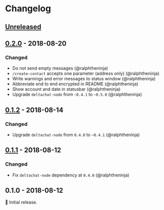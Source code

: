 # Changelog

## [Unreleased]

## [0.2.0] - 2018-08-20

### Changed
* Do not send empty messages (@ralphtheninja)
* `/create-contact` accepts one parameter (address only) (@ralphtheninja)
* Write warnings and error messages to status window (@ralphtheninja)
* Abbreviate end to end encrypted in README (@ralphtheninja)
* Show account and date in statusbar (@ralphtheninja)
* Upgrade `deltachat-node` from `~0.4.1` to `~0.5.0` (@ralphtheninja)

## [0.1.2] - 2018-08-14

### Changed
* Upgrade `deltachat-node` from `0.4.0` to `~0.4.1` (@ralphtheninja)

## [0.1.1] - 2018-08-12

### Changed
* Fix `deltachat-node` dependency at `0.4.0` (@ralphtheninja)

## 0.1.0 - 2018-08-12

:seedling: Initial release.

[Unreleased]: https://github.com/deltachat/deltachat-cli/compare/v0.2.0...HEAD
[0.2.0]: https://github.com/deltachat/deltachat-cli/compare/v0.1.2...v0.2.0
[0.1.2]: https://github.com/deltachat/deltachat-cli/compare/v0.1.1...v0.1.2
[0.1.1]: https://github.com/deltachat/deltachat-cli/compare/v0.1.0...v0.1.1
